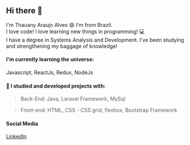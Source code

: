 ## Hi there 👋
I'm Thauany Araujo Alves :smile:   I'm from Brazil.   
I love code!  I love learning new things in programming! :computer:  
I have a degree in Systems Analysis and Development. I've been studying and strengthening my baggage of knowledge!

#### I'm currently learning the universe:
Javascript, ReactJs, Redux, NodeJs

#### :blue_book: I studied and developed projects with:
> Back-End: Java, Laravel Framework, MySql

> Front-end: HTML, CSS - CSS grid, flexbox, Bootstrap Framework

#### Social Media
[LinkedIn](https://www.linkedin.com/in/thauany-alves/)


